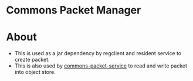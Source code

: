 # Commons Packet Manager

# About
* This is used as a jar dependency by regclient and resident service to create packet.
* This is also used by [commons-packet-service](../commons-packet-service) to read and write packet into object store.
